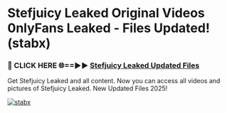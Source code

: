 # Stefjuicy Leaked Original Videos 0nlyFans Leaked - Files Updated! (stabx)

<h3>🔴 CLICK HERE 🌐==►► <a href="https://tinyurl.com/3hn5wdd3" rel="nofollow">Stefjuicy Leaked Updated Files</a></h3>

Get Stefjuicy Leaked and all content. Now you can access all videos and pictures of Stefjuicy Leaked. New Updated Files 2025!

[![stabx](https://i.imgur.com/4HnBqBT.gif)](https://tinyurl.com/3hn5wdd3)
